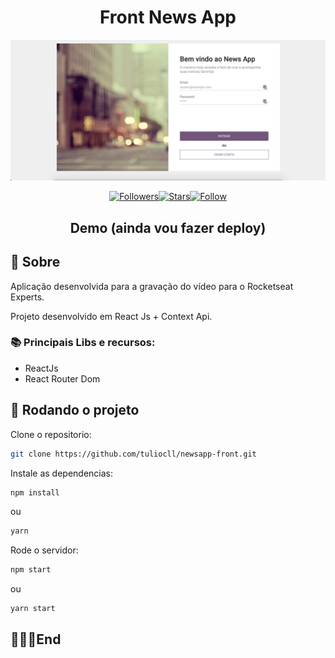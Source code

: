 <div align="center">

# Front News App

![](image.png)

</div>

<div align="center">

[![Followers](https://img.shields.io/github/followers/tuliocll?style=social)](https://github.com/tuliocll)[![Stars](https://img.shields.io/github/stars/tuliocll/codenation-fashionista?style=social)](#)[![Follow](https://img.shields.io/twitter/follow/tuliocalil?style=social)](https://twitter.com/tuliocalil)

## Demo (ainda vou fazer deploy)

</div>

## 📖 Sobre

Aplicação desenvolvida para a gravação do vídeo para o Rocketseat Experts.

Projeto desenvolvido em React Js + Context Api.

### 📚 Principais Libs e recursos:

- ReactJs
- React Router Dom

## 🚀 Rodando o projeto

Clone o repositorio:

```bash
git clone https://github.com/tuliocll/newsapp-front.git
```

Instale as dependencias:

```bash
npm install
```

ou

```bash
yarn
```

Rode o servidor:

```bash
npm start
```

ou

```bash
yarn start
```

## 🙅🏿‍♂️End
